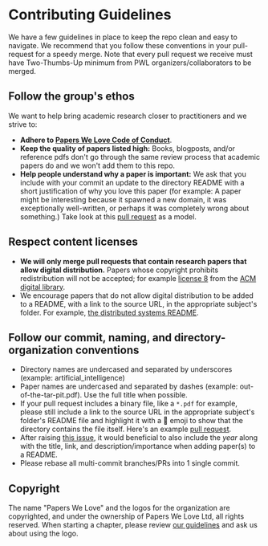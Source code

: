 # Contributing Guidelines

We have a few guidelines in place to keep the repo clean and easy to navigate. We recommend that you follow these conventions in your pull-request for a speedy merge. Note that every pull request we receive must have Two-Thumbs-Up minimum from PWL organizers/collaborators to be merged.

## Follow the group's ethos

We want to help bring academic research closer to practitioners and we strive to:
* **Adhere to [Papers We Love Code of Conduct](https://github.com/papers-we-love/papers-we-love/blob/master/CODE_OF_CONDUCT.md)**.
* **Keep the quality of papers listed high:** Books, blogposts, and/or reference pdfs don't go through the same review process that academic papers do and we won't add them to this repo.
* **Help people understand why a paper is important:** We ask that you include with your commit an update to the directory README with a short justification of why you love this paper (for example: A paper might be interesting because it spawned a new domain, it was exceptionally well-written, or perhaps it was completely wrong about something.) Take look at this [pull request](https://github.com/papers-we-love/papers-we-love/pull/282/files) as a model.

## Respect content licenses

* **We will only merge pull requests that contain research papers that allow digital distribution.** Papers whose copyright prohibits redistribution will not be accepted; for example [license 8](http://www.acm.org/publications/policies/copyright-policy-v8/) from the [ACM digital library](http://www.acm.org/publications/policies/copyright_policy).
* We encourage papers that do not allow digital distribution to be added to a README, with a link to the source URL, in the appropriate subject's folder. For example, [the distributed systems README](https://github.com/papers-we-love/papers-we-love/blob/master/distributed_systems/README.md).

## Follow our commit, naming, and directory-organization conventions

* Directory names are undercased and separated by underscores (example: artificial_intelligence)
* Paper names are undercased and separated by dashes (example: out-of-the-tar-pit.pdf). Use the full title when possible.
* If your pull request includes a binary file, like a `*.pdf` for example, please still include a link to the source URL in the appropriate subject's folder's README file and highlight it with a :scroll: emoji to show that the directory contains the file itself. Here's an example [pull request](https://github.com/papers-we-love/papers-we-love/pull/366/files).
* After raising [this issue](https://github.com/papers-we-love/papers-we-love/issues/290), it would beneficial to also include the *year* along with the title, link, and description/importance when adding paper(s) to a README.
* Please rebase all multi-commit branches/PRs into 1 single commit.

## Copyright

The name "Papers We Love" and the logos for the organization are copyrighted, and under the ownership of Papers We Love Ltd, all rights reserved. When starting a chapter, please review [our guidelines](https://github.com/papers-we-love/papers-we-love/wiki/Creating-a-PWL-chapter) and ask us about using the logo.

